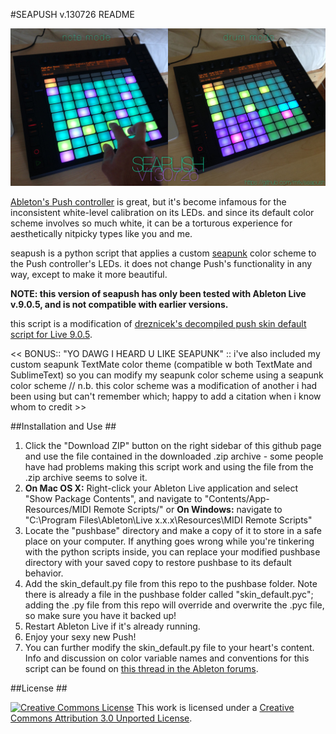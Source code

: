 #SEAPUSH v.130726 README

![](https://github.com/mrk/seapush/blob/master/seapush.png?raw=true)

 [Ableton's Push controller](https://www.ableton.com/push/) is great, but it's become infamous for the inconsistent white-level calibration on its LEDs.  and since its default color scheme involves so much white, it can be a torturous experience for aesthetically nitpicky types like you and me.

seapush is a python script that applies a custom [seapunk](http://images.google.com/images?q=seapunk) color scheme to the Push controller's LEDs.  it does not change Push's functionality in any way, except to make it more beautiful.

**NOTE: this version of seapush has only been tested with Ableton Live v.9.0.5, and is not compatible with earlier versions.**

this script is a modification of [dreznicek's decompiled push skin default script for Live 9.0.5](https://github.com/dreznicek/AbletonLive9_SkinDefault/tree/9.0.5).

<< BONUS:: "YO DAWG I HEARD U LIKE SEAPUNK" :: i've also included my custom seapunk TextMate color theme (compatible w both TextMate and SublimeText) so you can modify my seapunk color scheme using a seapunk color scheme //  n.b. this color scheme was a modification of another i had been using but can't remember which; happy to add a citation when i know whom to credit >>


##Installation and Use ##

1. Click the "Download ZIP" button on the right sidebar of this github page and use the file contained in the downloaded .zip archive - some people have had problems making this script work and using the file from the .zip archive seems to solve it.
2.  **On Mac OS X:** Right-click your Ableton Live application and select "Show Package Contents", and navigate to "Contents/App-Resources/MIDI Remote Scripts/" or **On Windows:** navigate to "C:\Program Files\Ableton\Live x.x.x\Resources\MIDI Remote Scripts"
2. Locate the "pushbase" directory and make a copy of it to store in a safe place on your computer.  If anything goes wrong while you're tinkering with the python scripts inside, you can replace your modified pushbase directory with your saved copy to restore pushbase to its default behavior.
3. Add the skin_default.py file from this repo to the pushbase folder.  Note there is already a file in the pushbase folder called "skin_default.pyc"; adding the .py file from this repo will override and overwrite the .pyc file, so make sure you have it backed up!
4. Restart Ableton Live if it's already running.
5. Enjoy your sexy new Push!
6. You can further modify the skin_default.py file to your heart's content.  Info and discussion on color variable names and conventions for this script can be found on [this thread in the Ableton forums](https://forum.ableton.com/viewtopic.php?f=55&t=192043).

##License ##

[![Creative Commons License](http://i.creativecommons.org/l/by/3.0/88x31.png)](http://creativecommons.org/licenses/by/3.0/)
This work is licensed under a [Creative Commons Attribution 3.0 Unported License](http://creativecommons.org/licenses/by/3.0/).
